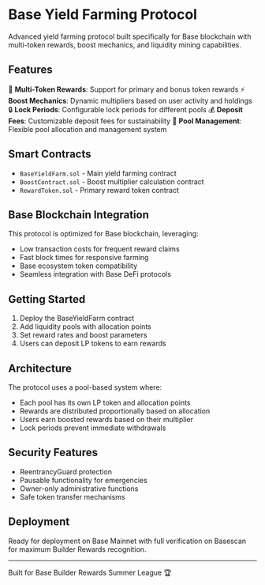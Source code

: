 # Base Yield Farming Protocol

Advanced yield farming protocol built specifically for Base blockchain with multi-token rewards, boost mechanics, and liquidity mining capabilities.

## Features

🚀 **Multi-Token Rewards**: Support for primary and bonus token rewards
⚡ **Boost Mechanics**: Dynamic multipliers based on user activity and holdings
🔒 **Lock Periods**: Configurable lock periods for different pools
💰 **Deposit Fees**: Customizable deposit fees for sustainability
🎯 **Pool Management**: Flexible pool allocation and management system

## Smart Contracts

- `BaseYieldFarm.sol` - Main yield farming contract
- `BoostContract.sol` - Boost multiplier calculation contract
- `RewardToken.sol` - Primary reward token contract

## Base Blockchain Integration

This protocol is optimized for Base blockchain, leveraging:
- Low transaction costs for frequent reward claims
- Fast block times for responsive farming
- Base ecosystem token compatibility
- Seamless integration with Base DeFi protocols

## Getting Started

1. Deploy the BaseYieldFarm contract
2. Add liquidity pools with allocation points
3. Set reward rates and boost parameters
4. Users can deposit LP tokens to earn rewards

## Architecture

The protocol uses a pool-based system where:
- Each pool has its own LP token and allocation points
- Rewards are distributed proportionally based on allocation
- Users earn boosted rewards based on their multiplier
- Lock periods prevent immediate withdrawals

## Security Features

- ReentrancyGuard protection
- Pausable functionality for emergencies
- Owner-only administrative functions
- Safe token transfer mechanisms

## Deployment

Ready for deployment on Base Mainnet with full verification on Basescan for maximum Builder Rewards recognition.

---

Built for Base Builder Rewards Summer League 🏆

